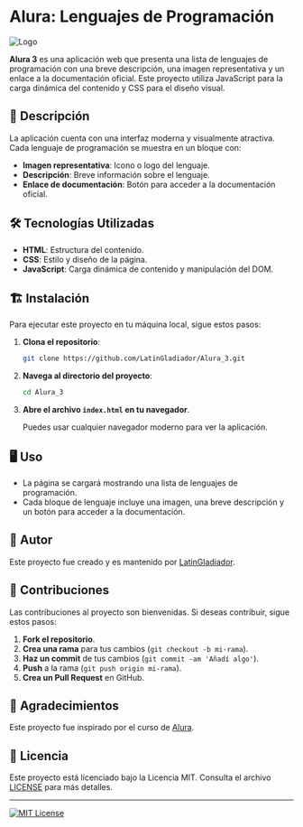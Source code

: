 # Alura: Lenguajes de Programación

![Logo](https://user-images.githubusercontent.com/121910576/257302088-d2a9edb6-75e5-4118-aaba-6f53da7715dc.png)

**Alura 3** es una aplicación web que presenta una lista de lenguajes de programación con una breve descripción, una imagen representativa y un enlace a la documentación oficial. Este proyecto utiliza JavaScript para la carga dinámica del contenido y CSS para el diseño visual.

## 🚀 Descripción

La aplicación cuenta con una interfaz moderna y visualmente atractiva. Cada lenguaje de programación se muestra en un bloque con:
- **Imagen representativa**: Icono o logo del lenguaje.
- **Descripción**: Breve información sobre el lenguaje.
- **Enlace de documentación**: Botón para acceder a la documentación oficial.

## 🛠️ Tecnologías Utilizadas

- **HTML**: Estructura del contenido.
- **CSS**: Estilo y diseño de la página.
- **JavaScript**: Carga dinámica de contenido y manipulación del DOM.

## 🏗️ Instalación

Para ejecutar este proyecto en tu máquina local, sigue estos pasos:

1. **Clona el repositorio**:

    ```bash
    git clone https://github.com/LatinGladiador/Alura_3.git
    ```

2. **Navega al directorio del proyecto**:

    ```bash
    cd Alura_3
    ```

3. **Abre el archivo `index.html` en tu navegador**.

    Puedes usar cualquier navegador moderno para ver la aplicación.

## 🖥️ Uso

- La página se cargará mostrando una lista de lenguajes de programación.
- Cada bloque de lenguaje incluye una imagen, una breve descripción y un botón para acceder a la documentación.

## 👤 Autor

Este proyecto fue creado y es mantenido por [LatinGladiador](https://github.com/LatinGladiador).

## 🤝 Contribuciones

Las contribuciones al proyecto son bienvenidas. Si deseas contribuir, sigue estos pasos:

1. **Fork el repositorio**.
2. **Crea una rama** para tus cambios (`git checkout -b mi-rama`).
3. **Haz un commit** de tus cambios (`git commit -am 'Añadí algo'`).
4. **Push** a la rama (`git push origin mi-rama`).
5. **Crea un Pull Request** en GitHub.

## 🙏 Agradecimientos

Este proyecto fue inspirado por el curso de [Alura](https://www.alura.com.br/).

## 📜 Licencia

Este proyecto está licenciado bajo la Licencia MIT. Consulta el archivo [LICENSE](LICENSE) para más detalles.

---

[![MIT License](https://img.shields.io/badge/License-MIT-yellow.svg)](https://opensource.org/licenses/MIT)

